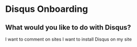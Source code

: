 # Disqus Onboarding

## What would you like to do with Disqus?

I want to comment on sites
I want to install Disqus on my site
